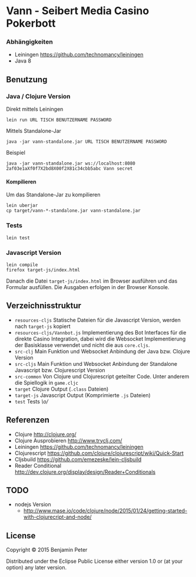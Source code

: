 # Vann - Seibert Media Casino Pokerbott

### Abhängigkeiten

* Leiningen https://github.com/technomancy/leiningen
* Java 8

## Benutzung

### Java / Clojure Version

Direkt mittels Leiningen

    lein run URL TISCH BENUTZERNAME PASSWORD
    
Mittels Standalone-Jar

    java -jar vann-standalone.jar URL TISCH BENUTZERNAME PASSWORD
    
Beispiel

    java -jar vann-standalone.jar ws://localhost:8080 2af03e1aXf0f7X2bd8X00f2X81c34cbb5abc Vann secret

#### Kompilieren

Um das Standalone-Jar zu kompilieren

    lein uberjar
    cp target/vann-*-standalone.jar vann-standalone.jar

    
### Tests

    lein test
    

### Javascript Version

    lein compile
    firefox target-js/index.html
    
Danach die Datei ``target-js/index.html`` im Browser ausführen und das Formular ausfüllen. Die Ausgaben erfolgen in der Browser Konsole.

## Verzeichnisstruktur

* ``resources-cljs`` Statische Dateien für die Javascript Version, werden nach ``target-js`` kopiert
* ``resources-cljs/Vannbot.js`` Implementierung des Bot Interfaces für die direkte Casino Integration, dabei wird die Websocket Implementierung der Basisklasse verwendet und nicht die aus ``core.cljs``.
* ``src-clj`` Main Funktion und Websocket Anbindung der Java bzw. Clojure Version
* ``src-cljs`` Main Funktion und Websocket Anbindung der Standalone Javascript bzw. Clojurescript Version
* ``src-common`` Von Clojure und Clojurescript geteilter Code. Unter anderem die Spiellogik in ``game.cljc``
* ``target`` Clojure Output (``.class`` Dateien)
* ``target-js`` Javascript Output (Komprimierte ``.js`` Dateien)
* ``test`` Tests _\\o/_

## Referenzen

* Clojure http://clojure.org/
* Clojure Ausprobieren http://www.tryclj.com/
* Leiningen https://github.com/technomancy/leiningen
* Clojurescript https://github.com/clojure/clojurescript/wiki/Quick-Start
* Cljsbuild https://github.com/emezeske/lein-cljsbuild
* Reader Conditional http://dev.clojure.org/display/design/Reader+Conditionals

## TODO

* nodejs Version
    * http://www.mase.io/code/clojure/node/2015/01/24/getting-started-with-clojurecript-and-node/



## License

Copyright © 2015 Benjamin Peter

Distributed under the Eclipse Public License either version 1.0 or (at
your option) any later version.
